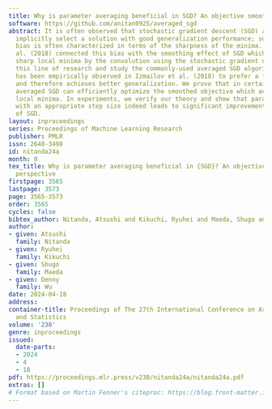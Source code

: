 ```yaml
---
title: Why is parameter averaging beneficial in SGD? An objective smoothing perspective
software: https://github.com/anitan0925/averaged_sgd
abstract: It is often observed that stochastic gradient descent (SGD) and its variants
  implicitly select a solution with good generalization performance; such implicit
  bias is often characterized in terms of the sharpness of the minima. Kleinberg et
  al. (2018) connected this bias with the smoothing effect of SGD which eliminates
  sharp local minima by the convolution using the stochastic gradient noise. We follow
  this line of research and study the commonly-used averaged SGD algorithm, which
  has been empirically observed in Izmailov et al. (2018) to prefer a flat minimum
  and therefore achieves better generalization. We prove that in certain problem settings,
  averaged SGD can efficiently optimize the smoothed objective which avoids sharp
  local minima. In experiments, we verify our theory and show that parameter averaging
  with an appropriate step size indeed leads to significant improvement in the performance
  of SGD.
layout: inproceedings
series: Proceedings of Machine Learning Research
publisher: PMLR
issn: 2640-3498
id: nitanda24a
month: 0
tex_title: Why is parameter averaging beneficial in {SGD}? An objective smoothing
  perspective
firstpage: 3565
lastpage: 3573
page: 3565-3573
order: 3565
cycles: false
bibtex_author: Nitanda, Atsushi and Kikuchi, Ryuhei and Maeda, Shugo and Wu, Denny
author:
- given: Atsushi
  family: Nitanda
- given: Ryuhei
  family: Kikuchi
- given: Shugo
  family: Maeda
- given: Denny
  family: Wu
date: 2024-04-18
address:
container-title: Proceedings of The 27th International Conference on Artificial Intelligence
  and Statistics
volume: '238'
genre: inproceedings
issued:
  date-parts:
  - 2024
  - 4
  - 18
pdf: https://proceedings.mlr.press/v238/nitanda24a/nitanda24a.pdf
extras: []
# Format based on Martin Fenner's citeproc: https://blog.front-matter.io/posts/citeproc-yaml-for-bibliographies/
---
```

